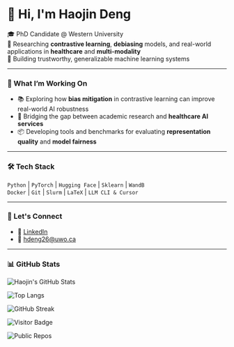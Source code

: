 # 👋 Hi, I'm Haojin Deng

🎓 PhD Candidate @ Western University  
🧠 Researching **contrastive learning**, **debiasing** models, and real-world applications in **healthcare** and **multi-modality**  
🔬 Building trustworthy, generalizable machine learning systems

---

### 🧭 What I’m Working On
- 📚 Exploring how **bias mitigation** in contrastive learning can improve real-world AI robustness
- 🧪 Bridging the gap between academic research and **healthcare AI services**
- 📦 Developing tools and benchmarks for evaluating **representation quality** and **model fairness**

---

### 🛠️ Tech Stack
`Python` | `PyTorch` | `Hugging Face` | `Sklearn` | `WandB`  
`Docker` | `Git` | `Slurm` | `LaTeX` | `LLM CLI & Cursor`

---

### 🤝 Let's Connect
- 🔗 [LinkedIn](https://www.linkedin.com/in/haojin-1020/)
- 📨 hdeng26@uwo.ca

---

### 📊 GitHub Stats

![Haojin's GitHub Stats](https://github-readme-stats.vercel.app/api?username=hdeng26&show_icons=true&theme=default)

![Top Langs](https://github-readme-stats.vercel.app/api/top-langs/?username=hdeng26&layout=compact)

![GitHub Streak](https://github-readme-streak-stats.herokuapp.com/?user=hdeng26&theme=default)

![Visitor Badge](https://komarev.com/ghpvc/?username=hdeng26&color=blue)

![Public Repos](https://img.shields.io/github/public-repos/hdeng26?label=Public%20Repos)



